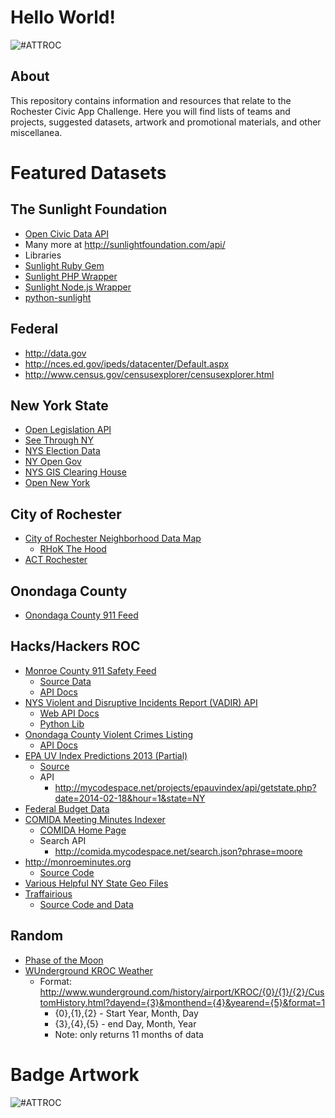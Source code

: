 Hello World!
============
![#ATTROC](https://raw2.github.com/rochestercivicappchallenge/resources/master/flyer/RCAC_flyer_final_landscape_v2.png "#ATTROC Flyer")

About
-----
This repository contains information and resources that relate to the Rochester
Civic App Challenge. Here you will find lists of teams and projects, suggested
datasets, artwork and promotional materials, and other miscellanea.


Featured Datasets
=================


The Sunlight Foundation
------------------
 - <a href="http://docs.opencivicdata.org/en/latest/api/index.html">Open Civic Data API</a>
 - Many more at http://sunlightfoundation.com/api/
 - Libraries
  - [Sunlight Ruby Gem](https://github.com/sunlightlabs/ruby-sunlight)
  - [Sunlight PHP Wrapper](https://github.com/lobostome/FurryBear)
  - [Sunlight Node.js Wrapper](https://github.com/ameensol/node-openstates)
  - [python-sunlight](http://python-sunlight.readthedocs.org/en/latest/)

Federal
-------
 - http://data.gov
 - http://nces.ed.gov/ipeds/datacenter/Default.aspx
 - http://www.census.gov/censusexplorer/censusexplorer.html

New York State
--------------
 - <a href="http://openlegislation.readthedocs.org/en/latest/index.html">Open Legislation API</a>
 - [See Through NY](http://seethroughny.com)
 - [NYS Election Data](]http://elections.state.ny.us)
 - [NY Open Gov](http://sunlightny.com)
 - [NYS GIS Clearing House](http://gis.ny.gov/gisdata/)
 - [Open New York](https://data.ny.gov/)

City of Rochester
-----
 - [City of Rochester Neighborhood Data Map](http://www.cityofrochester.gov/neighborhooddatamap/)
    - [RHoK The Hood](https://rhokthehood.com)
 - [ACT Rochester](http://www.actrochester.org/)

Onondaga County
-----
  - [Onondaga County 911 Feed](http://911csi.ongov.net/CADInet/app/events.jsp)

Hacks/Hackers ROC
-----
 - [Monroe County 911 Safety Feed](http://mcsafetyfeed.org)
   - [Source Data](http://www2.monroecounty.gov/safety-incidents)
   - [API Docs](https://github.com/thequbit/mc911feedwatcher/wiki)
 - [NYS Violent and Disruptive Incidents Report (VADIR) API](http://mycodespace.net/projects/nysed_irs/)
   - [Web API Docs](https://github.com/thequbit/nysed_irs_data_analysis/tree/master/web/api)
   - [Python Lib](https://github.com/thequbit/nysed_irs_data_analysis/tree/master/apiwrappers/python)
 - [Onondaga County Violent Crimes Listing](http://mycodespace.net/projects/cusedata/)
   - [API Docs](http://mycodespace.net/projects/cusedata/developers.php)
 - [EPA UV Index Predictions 2013 (Partial)](http://mycodespace.net/projects/epauvindex/)
   - [Source](https://github.com/thequbit/epauvindex)
   - API
     - http://mycodespace.net/projects/epauvindex/api/getstate.php?date=2014-02-18&hour=1&state=NY 
 - [Federal Budget Data](https://github.com/hhroc/usbudgetdata)
 - [COMIDA Meeting Minutes Indexer](http://comida.mycodespace.net/)
   - [COMIDA Home Page](http://www.growmonroe.org/)
   - Search API
     - http://comida.mycodespace.net/search.json?phrase=moore
 - http://monroeminutes.org
   - [Source Code](https://github.com/thequbit/monroeminutes)
 - [Various Helpful NY State Geo Files](https://github.com/hhroc/nysgeofiles)
 - [Traffairious](http://traffairious-facts.rhcloud.com/)
   - [Source Code and Data](https://github.com/HHROC/traffairious)

Random
-----
  - [Phase of the Moon](http://www.farmsense.net/api/astro-widgets/)
  - [WUnderground KROC Weather](http://www.wunderground.com/history/airport/KROC/2013/1/1/CustomHistory.html?dayend=26&monthend=11&yearend=2013&format=1)
    - Format: http://www.wunderground.com/history/airport/KROC/{0}/{1}/{2}/CustomHistory.html?dayend={3}&monthend={4}&yearend={5}&format=1
      - {0},{1},{2} - Start Year, Month, Day
      - {3},{4},{5} - end Day, Month, Year
      - Note: only returns 11 months of data

Badge Artwork
=============
![#ATTROC](https://raw2.github.com/rochestercivicappchallenge/resources/master/badges/attroc-badge.png "#ATTROC Badge")
